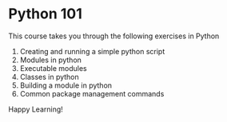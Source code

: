 # Python 101

This course takes you through the following exercises in Python

1. Creating and running a simple python script
2. Modules in python
3. Executable modules
4. Classes in python
5. Building a module in python
6. Common package management commands

Happy Learning!
